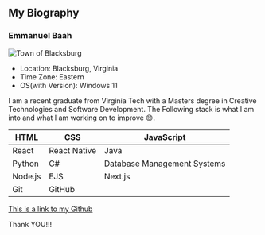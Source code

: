 ## My Biography
### Emmanuel Baah
![Town of Blacksburg](https://northernvirginiamag.com/wp-content/uploads/2023/08/Blacksburg.jpg)
- Location: Blacksburg, Virginia
- Time Zone: Eastern
- OS(with Version): Windows 11

I am a recent graduate from Virginia Tech with a Masters degree in Creative Technologies and Software Development.
The Following stack is what I am into and what I am working on to improve 😊.

| HTML | CSS | JavaScript |
|---|---|---|
| React | React Native | Java |
| Python | C# | Database Management Systems |
| Node.js | EJS | Next.js |
| Git | GitHub |  |



[This is a link to my Github](https://github.com/emmanuelbaa)

Thank YOU!!!